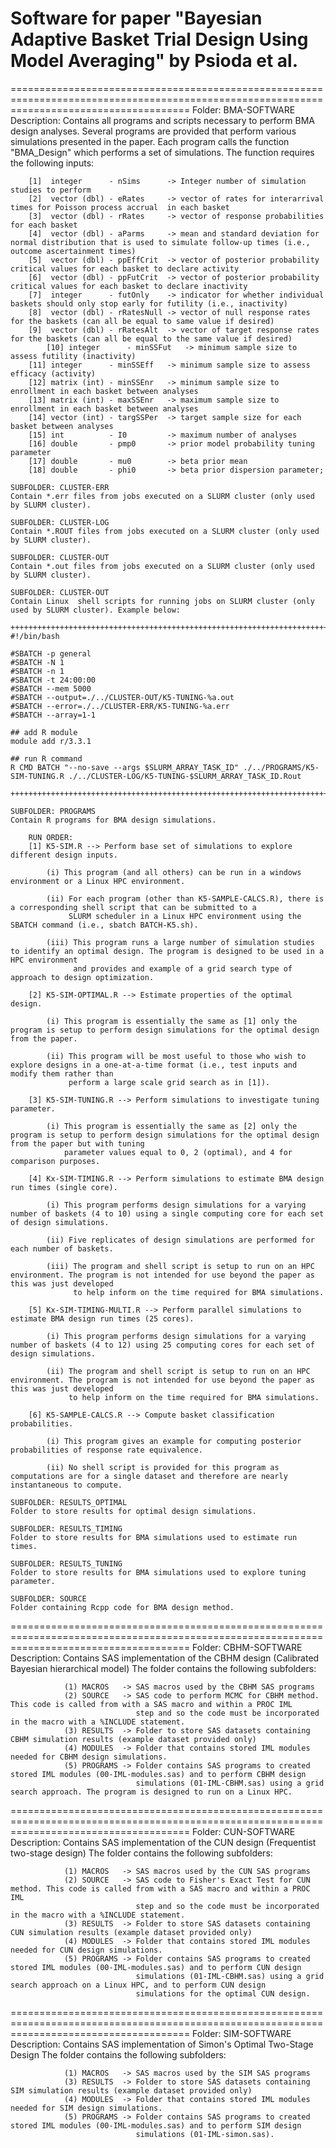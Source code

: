 # Software for paper "Bayesian Adaptive Basket Trial Design Using Model Averaging" by Psioda et al.

===========================================================================================================================================
Folder: BMA-SOFTWARE
	Description: Contains all programs and scripts necessary to perform BMA design analyses. Several programs are provided that perform various
	simulations presented in the paper. Each program calls the function "BMA_Design" which performs a set of simulations. The function requires the
	following inputs:
		
		[1]  integer      - nSims      -> Integer number of simulation studies to perform
		[2]  vector (dbl) - eRates     -> vector of rates for interarrival times for Poisson process accrual  in each basket
		[3]  vector (dbl) - rRates     -> vector of response probabilities for each basket
		[4]  vector (dbl) - aParms     -> mean and standard deviation for normal distribution that is used to simulate follow-up times (i.e., outcome ascertainment times)
		[5]  vector (dbl) - ppEffCrit  -> vector of posterior probability critical values for each basket to declare activity
		[6]  vector (dbl) - ppFutCrit  -> vector of posterior probability critical values for each basket to declare inactivity	
		[7]  integer      - futOnly    -> indicator for whether individual baskets should only stop early for futility (i.e., inactivity)
		[8]  vector (dbl) - rRatesNull -> vector of null response rates for the baskets (can all be equal to same value if desired)
		[9]  vector (dbl) - rRatesAlt  -> vector of target response rates for the baskets (can all be equal to the same value if desired)
	        [10] integer      - minSSFut   -> minimum sample size to assess futility (inactivity)
		[11] integer      - minSSEff   -> minimum sample size to assess efficacy (activity)
		[12] matrix (int) - minSSEnr   -> minimum sample size to enrollment in each basket between analyses
		[13] matrix (int) - maxSSEnr   -> maximum sample size to enrollment in each basket between analyses
		[14] vector (int) - targSSPer  -> target sample size for each basket between analyses
		[15] int          - I0         -> maximum number of analyses
		[16] double       - pmp0       -> prior model probability tuning parameter
		[17] double       - mu0        -> beta prior mean
		[18] double       - phi0       -> beta prior dispersion parameter;

	SUBFOLDER: CLUSTER-ERR
	Contain *.err files from jobs executed on a SLURM cluster (only used by SLURM cluster).
	
	SUBFOLDER: CLUSTER-LOG
	Contain *.ROUT files from jobs executed on a SLURM cluster (only used by SLURM cluster).	
	
	SUBFOLDER: CLUSTER-OUT
	Contain *.out files from jobs executed on a SLURM cluster (only used by SLURM cluster).	

	SUBFOLDER: CLUSTER-OUT
	Contain Linux  shell scripts for running jobs on SLURM cluster (only used by SLURM cluster). Example below:
	
	++++++++++++++++++++++++++++++++++++++++++++++++++++++++++++++++++++++++++++++++++++
	#!/bin/bash

	#SBATCH -p general
	#SBATCH -N 1
	#SBATCH -n 1
	#SBATCH -t 24:00:00
	#SBATCH --mem 5000
	#SBATCH --output=./../CLUSTER-OUT/K5-TUNING-%a.out
	#SBATCH --error=./../CLUSTER-ERR/K5-TUNING-%a.err
	#SBATCH --array=1-1

	## add R module
	module add r/3.3.1

	## run R command
	R CMD BATCH "--no-save --args $SLURM_ARRAY_TASK_ID" ./../PROGRAMS/K5-SIM-TUNING.R ./../CLUSTER-LOG/K5-TUNING-$SLURM_ARRAY_TASK_ID.Rout

	++++++++++++++++++++++++++++++++++++++++++++++++++++++++++++++++++++++++++++++++++++

	SUBFOLDER: PROGRAMS
	Contain R programs for BMA design simulations.
	
		RUN ORDER:
		[1] K5-SIM.R --> Perform base set of simulations to explore different design inputs.
		
			(i) This program (and all others) can be run in a windows environment or a Linux HPC environment. 
			
			(ii) For each program (other than K5-SAMPLE-CALCS.R), there is a corresponding shell script that can be submitted to a 
			     SLURM scheduler in a Linux HPC environment using the SBATCH command (i.e., sbatch BATCH-K5.sh).
			
			(iii) This program runs a large number of simulation studies to identify an optimal design. The program is designed to be used in a HPC environment
			      and provides and example of a grid search type of approach to design optimization.
		
		[2] K5-SIM-OPTIMAL.R --> Estimate properties of the optimal design.
		
			(i) This program is essentially the same as [1] only the program is setup to perform design simulations for the optimal design from the paper.
			
			(ii) This program will be most useful to those who wish to explore designs in a one-at-a-time format (i.e., test inputs and modify them rather than
			     perform a large scale grid search as in [1]).
			
		[3] K5-SIM-TUNING.R	--> Perform simulations to investigate tuning parameter.
		
			(i) This program is essentially the same as [2] only the program is setup to perform design simulations for the optimal design from the paper but with tuning
			    parameter values equal to 0, 2 (optimal), and 4 for comparison purposes.
			
		[4] Kx-SIM-TIMING.R	--> Perform simulations to estimate BMA design run times (single core).
		
			(i) This program performs design simulations for a varying number of baskets (4 to 10) using a single computing core for each set of design simulations.
			
			(ii) Five replicates of design simulations are performed for each number of baskets.
			
			(iii) The program and shell script is setup to run on an HPC environment. The program is not intended for use beyond the paper as this was just developed
			      to help inform on the time required for BMA simulations.
	
		[5] Kx-SIM-TIMING-MULTI.R --> Perform parallel simulations to estimate BMA design run times (25 cores).
		
			(i) This program performs design simulations for a varying number of baskets (4 to 12) using 25 computing cores for each set of design simulations.	

			(ii) The program and shell script is setup to run on an HPC environment. The program is not intended for use beyond the paper as this was just developed
			     to help inform on the time required for BMA simulations.			
			
		[6] K5-SAMPLE-CALCS.R --> Compute basket classification probabilities.
		
			(i) This program gives an example for computing posterior probabilities of response rate equivalence.

			(ii) No shell script is provided for this program as computations are for a single dataset and therefore are nearly instantaneous to compute.
	
	SUBFOLDER: RESULTS_OPTIMAL
	Folder to store results for optimal design simulations.

	SUBFOLDER: RESULTS_TIMING
	Folder to store results for BMA simulations used to estimate run times.
	
	SUBFOLDER: RESULTS_TUNING
	Folder to store results for BMA simulations used to explore tuning parameter.
	
	SUBFOLDER: SOURCE
	Folder containing Rcpp code for BMA design method.	
	
	
===========================================================================================================================================
Folder: CBHM-SOFTWARE
Description: 	Contains SAS implementation of the CBHM design (Calibrated Bayesian hierarchical model)
				The folder contains the following subfolders:
		
				(1) MACROS   -> SAS macros used by the CBHM SAS programs
				(2) SOURCE   -> SAS code to perform MCMC for CBHM method. This code is called from with a SAS macro and within a PROC IML 
								step and so the code must be incorporated in the macro with a %INCLUDE statement.
				(3) RESULTS  -> Folder to store SAS datasets containing CBHM simulation results (example dataset provided only)
				(4) MODULES  -> Folder that contains stored IML modules needed for CBHM design simulations.
				(5) PROGRAMS -> Folder contains SAS programs to created stored IML modules (00-IML-modules.sas) and to perform CBHM design
								simulations (01-IML-CBHM.sas) using a grid search approach. The program is designed to run on a Linux HPC.

===========================================================================================================================================
Folder: CUN-SOFTWARE
Description: 	Contains SAS implementation of the CUN design (Frequentist two-stage design)
				The folder contains the following subfolders:
		
				(1) MACROS   -> SAS macros used by the CUN SAS programs
				(2) SOURCE   -> SAS code to Fisher's Exact Test for CUN method. This code is called from with a SAS macro and within a PROC IML 
								step and so the code must be incorporated in the macro with a %INCLUDE statement.
				(3) RESULTS  -> Folder to store SAS datasets containing CUN simulation results (example dataset provided only)
				(4) MODULES  -> Folder that contains stored IML modules needed for CUN design simulations.
				(5) PROGRAMS -> Folder contains SAS programs to created stored IML modules (00-IML-modules.sas) and to perform CUN design
								simulations (01-IML-CBHM.sas) using a grid search approach on a Linux HPC, and to perform CUN design 
								simulations for the optimal CUN design.
===========================================================================================================================================
Folder: SIM-SOFTWARE
Description: 	Contains SAS implementation of Simon's Optimal Two-Stage Design 
				The folder contains the following subfolders:
		
				(1) MACROS   -> SAS macros used by the SIM SAS programs
				(3) RESULTS  -> Folder to store SAS datasets containing SIM simulation results (example dataset provided only)
				(4) MODULES  -> Folder that contains stored IML modules needed for SIM design simulations.
				(5) PROGRAMS -> Folder contains SAS programs to created stored IML modules (00-IML-modules.sas) and to perform SIM design
								simulations (01-IML-simon.sas).

